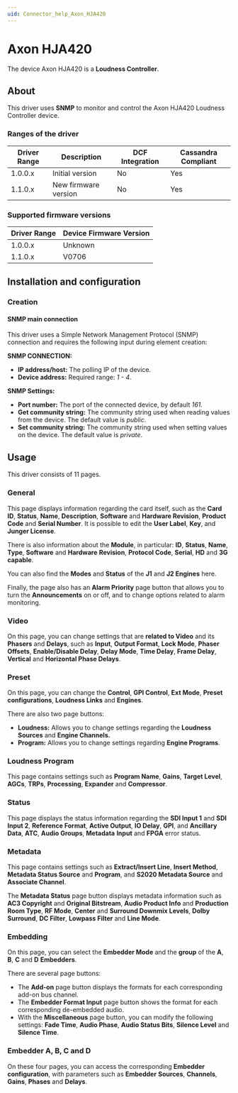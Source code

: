 ```yaml
---
uid: Connector_help_Axon_HJA420
---
```


# Axon HJA420

The device Axon HJA420 is a **Loudness Controller**.

## About

This driver uses **SNMP** to monitor and control the Axon HJA420 Loudness Controller device.

### Ranges of the driver

| **Driver Range** | **Description**      | **DCF Integration** | **Cassandra Compliant** |
|------------------|----------------------|---------------------|-------------------------|
| 1.0.0.x          | Initial version      | No                  | Yes                     |
| 1.1.0.x          | New firmware version | No                  | Yes                     |

### Supported firmware versions

| **Driver Range** | **Device Firmware Version** |
|------------------|-----------------------------|
| 1.0.0.x          | Unknown                     |
| 1.1.0.x          | V0706                       |

## Installation and configuration

### Creation

#### SNMP main connection

This driver uses a Simple Network Management Protocol (SNMP) connection and requires the following input during element creation:

**SNMP CONNECTION:**

- **IP address/host:** The polling IP of the device.
- **Device address:** Required range: *1 - 4*.

**SNMP Settings:**

- **Port number:** The port of the connected device, by default *161.*
- **Get community string:** The community string used when reading values from the device. The default value is *public*.
- **Set community string:** The community string used when setting values on the device. The default value is *private*.

## Usage

This driver consists of 11 pages.

### General

This page displays information regarding the card itself, such as the **Card ID**, **Status**, **Name**, **Description**, **Software** and **Hardware Revision**, **Product Code** and **Serial Number**. It is possible to edit the **User Label**, **Key**, and **Junger License**.

There is also information about the **Module**, in particular: **ID**, **Status**, **Name**, **Type**, **Software** and **Hardware** **Revision**, **Protocol Code**, **Serial**, **HD** and **3G capable**.

You can also find the **Modes** and **Status** of the **J1** and **J2 Engines** here.

Finally, the page also has an **Alarm Priority** page button that allows you to turn the **Announcements** on or off, and to change options related to alarm monitoring.

### Video

On this page, you can change settings that are **related to Video** and its **Phasers** and **Delays**, such as **Input**, **Output Format**, **Lock Mode**, **Phaser Offsets**, **Enable/Disable Delay**, **Delay Mode**, **Time Delay**, **Frame Delay**, **Vertical** and **Horizontal Phase Delays**.

### Preset

On this page, you can change the **Control**, **GPI Control**, **Ext Mode**, **Preset configurations**, **Loudness Links** and **Engines**.

There are also two page buttons:

- **Loudness:** Allows you to change settings regarding the **Loudness Sources** and **Engine Channels.**
- **Program:** Allows you to change settings regarding **Engine Programs**.

### Loudness Program

This page contains settings such as **Program Name**, **Gains**, **Target Level**, **AGCs**, **TRPs**, **Processing**, **Expander** and **Compressor**.

### Status

This page displays the status information regarding the **SDI Input 1** and **SDI Input 2**, **Reference Format**, **Active Output**, **IO Delay**, **GPI**, and **Ancillary Data**, **ATC**, **Audio Groups**, **Metadata** **Input** and **FPGA** error status.

### Metadata

This page contains settings such as **Extract/Insert Line**, **Insert Method**, **Metadata Status Source** and **Program**, and **S2020 Metadata Source** and **Associate Channel**.

The **Metadata Status** page button displays metadata information such as **AC3 Copyright** and **Original Bitstream**, **Audio Product Info** and **Production Room Type**, **RF Mode**, **Center** and **Surround Downmix Levels**, **Dolby Surround**, **DC Filter**, **Lowpass Filter** and **Line Mode**.

### Embedding

On this page, you can select the **Embedder Mode** and the **group** of the **A**, **B**, **C** and **D** **Embedders**.

There are several page buttons:

- The **Add-on** page button displays the formats for each corresponding add-on bus channel.
- The **Embedder Format Input** page button shows the format for each corresponding de-embedded audio.
- With the **Miscellaneous** page button, you can modify the following settings: **Fade Time**, **Audio Phase**, **Audio Status Bits**, **Silence Level** and **Silence Time**.

### Embedder A, B, C and D

On these four pages, you can access the corresponding **Embedder** **configuration**, with parameters such as **Embedder** **Sources**, **Channels**, **Gains**, **Phases** and **Delays**.
